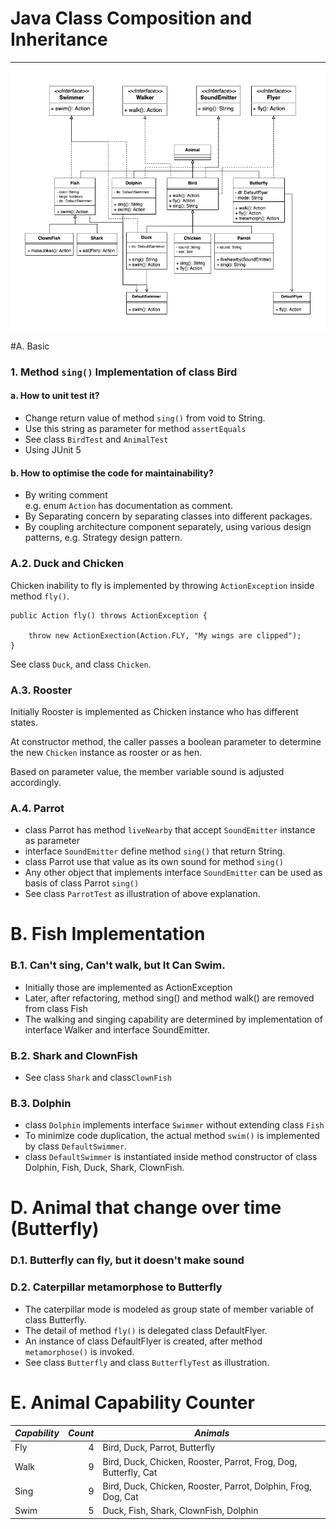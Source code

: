 
# Java Class Composition and Inheritance
---

![Class Diagram](Animal.png)

#A. Basic

### 1. Method `sing()` Implementation of class Bird

#### a. How to unit test it?

* Change return value of method `sing()` from void to String.
* Use this string as parameter for method `assertEquals`
* See class `BirdTest` and `AnimalTest`
* Using JUnit 5
 
#### b. How to optimise the code for maintainability?

* By writing comment\
    e.g. enum `Action` has documentation as comment.
* By Separating concern by separating classes into different packages.
* By coupling architecture component separately, using various design patterns, e.g. Strategy design pattern. 

### A.2. Duck and Chicken

Chicken inability to fly is implemented by throwing `ActionException` inside method `fly()`.
```$java
public Action fly() throws ActionException {
    
    throw new ActionExection(Action.FLY, "My wings are clipped");
}
```
See class `Duck`, and class `Chicken`.

### A.3. Rooster

Initially Rooster is implemented as Chicken instance who has different states.
 
At constructor method, the caller passes a boolean parameter to determine the new `Chicken` instance as rooster or as hen. 

Based on parameter value, the member variable sound is adjusted accordingly.


### A.4. Parrot

* class Parrot has method `liveNearby` that accept `SoundEmitter` instance as parameter
* interface `SoundEmitter` define method `sing()` that return String.
* class Parrot use that value as its own sound for method `sing()`
* Any other object that implements interface `SoundEmitter` can be used as basis of class Parrot `sing()` 
* See class `ParrotTest` as illustration of above explanation.
    
# B. Fish Implementation

### B.1. Can't sing, Can't walk, but It Can Swim.

* Initially those are implemented as ActionException
* Later, after refactoring, method sing() and method walk() are removed from class Fish
* The walking and singing capability are determined by implementation of interface Walker and interface SoundEmitter. 

### B.2. Shark and ClownFish

* See class `Shark` and class`ClownFish`


### B.3. Dolphin

* class `Dolphin` implements interface `Swimmer` without extending class `Fish`
* To minimize code duplication, the actual method `swim()` is implemented by class `DefaultSwimmer`.
* class `DefaultSwimmer` is instantiated inside method constructor of class Dolphin, Fish, Duck, Shark, ClownFish. 

# D. Animal that change over time (Butterfly)

### D.1. Butterfly can fly, but it doesn't make sound

### D.2. Caterpillar metamorphose to Butterfly

* The caterpillar mode is modeled as group state of member variable of class Butterfly.
* The detail of method `fly()` is delegated class DefaultFlyer.
* An instance of class DefaultFlyer is created, after method `metamorphose()` is invoked.  
* See class `Butterfly` and class `ButterflyTest` as illustration.

# E. Animal Capability Counter

|*Capability*|*Count*|*Animals*|
|------------|------:|---------|
| Fly  |4 | Bird, Duck, Parrot, Butterfly |
| Walk |9 | Bird, Duck, Chicken, Rooster, Parrot, Frog, Dog, Butterfly, Cat|
| Sing |9 | Bird, Duck, Chicken, Rooster, Parrot, Dolphin, Frog, Dog, Cat |
| Swim |5 | Duck, Fish, Shark, ClownFish, Dolphin|

